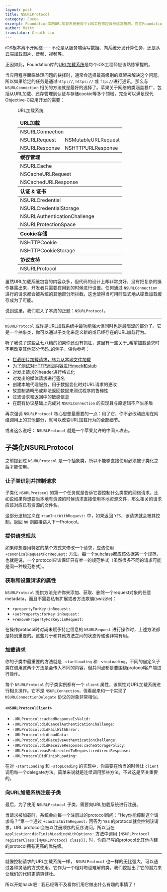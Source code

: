 ```yaml
---
layout: post
title: NSURLProtocol
category: Cocoa
excerpt: Foundation库的URL加载系统是每个iOS工程师应该熟练掌握的。而在Foundation库中所有与网络相关的类和接口中，NSURLProtocol或许是最黑科技的了。
author: Mattt
translator: Croath Liu
---
```


iOS根本离不开网络——不论是从服务端读写数据、向系统分发计算任务，还是从云端加载图片、音频、视频等。

正因如此，Foundation库的[URL加载系统](https://developer.apple.com/library/mac/#documentation/Cocoa/Conceptual/URLLoadingSystem/URLLoadingSystem.html#//apple_ref/doc/uid/10000165i)是每个iOS工程师应该熟练掌握的。

当应用程序面临处理问题的抉择时，通常会选择最高级别的框架来解决这个问题。所以如果给定的任务是通过`http://`, `https://` 或 `ftp://`进行通讯，那么与 `NSURLConnection` 相关的方法就是最好的选择了。苹果关于网络的类涵盖甚广，包括从URL加载、还存管理到认证与存储cookie等多个领域，完全可以满足现代Objective-C应用开发的需要：

<figure id="url-loading-system">
  <figcaption>URL加载系统</figcaption>
  <table>
    <thead>
      <tr>
        <td colspan="2"><strong>URL加载</strong></td>
      </tr>
    </thead>
    <tbody>
      <tr>
        <td colspan="2">NSURLConnection</td>
      </tr>
      <tr>
        <td>NSURLRequest</td>
        <td>NSMutableURLRequest</td>
      </tr>
      <tr>
        <td>NSURLResponse</td>
        <td>NSHTTPURLResponse</td>
      </tr>
    </tbody>
    <thead>
      <tr>
        <td colspan="2"><strong>缓存管理</strong></td>
      </tr>
    </thead>
    <tbody>
      <tr>
        <td colspan="2">NSURLCache</td>
      </tr>
      <tr>
        <td colspan="2">NSCacheURLRequest</td>
      </tr>
      <tr>
        <td colspan="2">NSCachedURLResponse</td>
      </tr>
    </tbody>
    <thead>
      <tr>
        <td colspan="2"><strong>认证 &amp; 证书</strong></td>
      </tr>
    </thead>
    <tbody>
      <tr>
        <td colspan="2">NSURLCredential</td>
      </tr>
      <tr>
        <td colspan="2">NSURLCredentialStorage</td>
      </tr>
      <tr>
        <td colspan="2">NSURLAuthenticationChallenge</td>
      </tr>
      <tr>
        <td colspan="2">NSURLProtectionSpace</td>
      </tr>
    </tbody>
    <thead>
      <tr>
        <td colspan="2"><strong>Cookie存储</strong></td>
      </tr>
    </thead>
    <tbody>
      <tr>
        <td colspan="2">NSHTTPCookie</td>
      </tr>
      <tr>
        <td colspan="2">NSHTTPCookieStorage</td>
      </tr>
    </tbody>
    <thead>
      <tr>
        <td colspan="2"><strong>协议支持</strong></td>
      </tr>
    </thead>
    <tbody>
      <tr>
        <td colspan="2">NSURLProtocol</td>
      </tr>
    </tbody>
  </table>
</figure>

虽然URL加载系统包含的内容众多，但代码的设计上却非常良好，没有把复杂的操作暴露出来，开发者只需要在用到的时候进行设置。任何通过 `NSURLConnection` 进行的请求都会被系统的其他部分所拦截，这也使得当可用时显式地从硬盘加载缓存成为了可能。

说到这里，我们进入了本周的正题：`NSURLProtocol`。

---

`NSURLProtocol` 或许是URL加载系统中最功能强大但同时也是最晦涩的部分了。它是一个抽象类，你可以通过子类化来定义新的或已经存在的URL加载行为。

听了我说了这些乱七八糟的如果你还没有抓狂，这里有一些关于_希望加载请求时不用改变其他部分代码_的例子，供你参考：

- [拦截图片加载请求，转为从本地文件加载](http://stackoverflow.com/questions/5572258/ios-webview-remote-html-with-local-image-files)
- [为了测试对HTTP返回内容进行mock和stub](http://www.infinite-loop.dk/blog/2011/09/using-nsurlprotocol-for-injecting-test-data/)
- 对发出请求的header进行格式化
- 对发出的媒体请求进行签名
- 创建本地代理服务，用于数据变化时对URL请求的更改
- 故意制造畸形或非法返回数据来测试程序的鲁棒性
- 过滤请求和返回中的敏感信息
- 在既有协议基础上完成对 `NSURLConnection` 的实现且与原逻辑不产生矛盾

再次强调 `NSURLProtocol` 核心思想最重要的一点：用了它，你不必改动应用在网络调用上的其他部分，就可以改变URL加载行为的全部细节。

或者这么说吧： `NSURLProtocol` 就是一个苹果允许的中间人攻击。

## 子类化NSURLProtocol

之前提到过 `NSURLProtocol` 是一个抽象类，所以不能够直接使用必须被子类化之后才能使用。

### 让子类识别并控制请求

子类化 `NSURLProtocol` 的第一个任务就是告诉它要控制什么类型的网络请求。比如说如果你想要当本地有资源的时候请求直接使用本地资源文件，那么相关的请求应该对应已有资源的文件名。

这部分逻辑定义在 `+canInitWithRequest:` 中，如果返回 `YES`，该请求就会被其控制。返回 `NO` 则直接跳入下一Protocol。

### 提供请求规范

如果你想要用特定的某个方式来修改一个请求，应该使用 `+canonicalRequestForRequest:` 方法。每一个subclass都应该依据某一个规范，也就是说，一个protocol应该保证只有唯一的规范格式（虽然很多不同的请求可能是同一种规范格式）。

### 获取和设置请求的属性

`NSURLProtocol` 提供方法允许你来添加、获取、删除一个request对象的任意metadata，而且不需要私有扩展或者方法欺骗(swizzle)：

- `+propertyForKey:inRequest:`
- `+setProperty:forKey:inRequest:`
- `+removePropertyForKey:inRequest:`

在操作protocol时对尚未赋予特定信息的 `NSURLRequest` 进行操作时，上述方法都是特别重要的。这些对于和其他方法之间的状态传递也非常有用。

### 加载请求

你的子类中最重要的方法就是 `-startLoading` 和 `-stopLoading`。不同的自定义子类在调用这两个方法是会传入不同的内容，但共同点都是要围绕protocol客户端进行操作。

每个 `NSURLProtocol` 的子类实例都有一个 `client` 属性，该属性对URL加载系统进行相关操作。它不是 `NSURLConnection`，但看起来和一个实现了 `NSURLConnectionDelegate` 协议的对象非常相似。

#### `<NSURLProtocolClient>`

* `-URLProtocol:cachedResponseIsValid:`
* `-URLProtocol:didCancelAuthenticationChallenge:`
* `-URLProtocol:didFailWithError:`
* `-URLProtocol:didLoadData:`
* `-URLProtocol:didReceiveAuthenticationChallenge:`
* `-URLProtocol:didReceiveResponse:cacheStoragePolicy:`
* `-URLProtocol:wasRedirectedToRequest:redirectResponse:`
* `-URLProtocolDidFinishLoading:`

在对 `-startLoading` 和 `-stopLoading` 的实现中，你需要在恰当的时候让 `client` 调用每一个delegate方法。简单来说就是连续调用那些方法，不过这是至关重要的。

### 向URL加载系统注册子类

最后，为了使用 `NSURLProtocol` 子类，需要向URL加载系统进行注册。

当请求被加载时，系统会向每一个注册过的protocol询问：“Hey你能控制这个请求吗？”第一个通过 `+canInitWithRequest:` 回答为 `YES` 的protocol就会控制该请求。URL protocol会被以注册顺序的反序访问，所以当在 `-application:didFinishLoadingWithOptions:` 方法中调用 `[NSURLProtocol registerClass:[MyURLProtocol class]];` 时，你自己写的protocol比其他内建的protocol拥有更高的优先级。

---

就像控制请求的URL加载系统一样， `NSURLProtocol` 也一样的无比强大，可以通过各种灵活的方式使用。它作为一个相对晦涩难解的类，我们挖掘出了它的潜力来让我们的代码更清爽健壮。

所以开始hack吧！我已经等不及看你们用它做出什么有趣的事情了！
